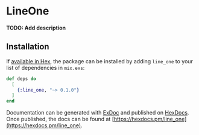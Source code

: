 # LineOne

**TODO: Add description**

## Installation

If [available in Hex](https://hex.pm/docs/publish), the package can be installed
by adding `line_one` to your list of dependencies in `mix.exs`:

```elixir
def deps do
  [
    {:line_one, "~> 0.1.0"}
  ]
end
```

Documentation can be generated with [ExDoc](https://github.com/elixir-lang/ex_doc)
and published on [HexDocs](https://hexdocs.pm). Once published, the docs can
be found at [https://hexdocs.pm/line_one](https://hexdocs.pm/line_one).

